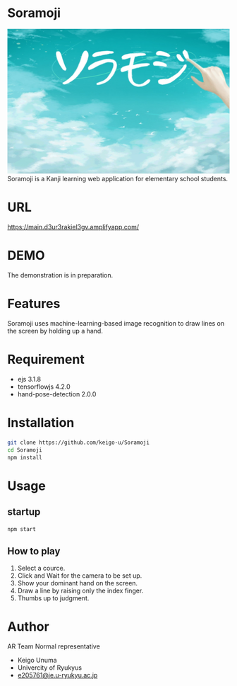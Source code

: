 # Soramoji

![top_image](/public/images/top.jpg)
Soramoji is a Kanji learning web application for elementary school students.

# URL
https://main.d3ur3rakiel3gv.amplifyapp.com/

# DEMO

The demonstration is in preparation.

# Features

Soramoji uses machine-learning-based image recognition to draw lines on the screen by holding up a hand.

# Requirement

* ejs 3.1.8
* tensorflowjs 4.2.0
* hand-pose-detection 2.0.0

# Installation

```bash
git clone https://github.com/keigo-u/Soramoji
cd Soramoji
npm install
```

# Usage

## startup

```bash
npm start
```
## How to play
1. Select a cource.
2. Click and Wait for the camera to be set up.
3. Show your dominant hand on the screen.
4. Draw a line by raising only the index finger.
5. Thumbs up to judgment.

# Author

AR Team Normal representative

* Keigo Unuma
* Univercity of Ryukyus
* e205761@ie.u-ryukyu.ac.jp